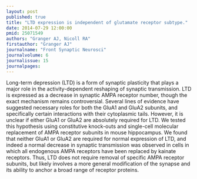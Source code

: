 ```yaml
---
layout: post
published: true
title: "LTD expression is independent of glutamate receptor subtype."
date: 2014-07-29 12:00:00
pmid: 25071549
authors: "Granger AJ, Nicoll RA"
firstauthor: "Granger AJ"
journalname: "Front Synaptic Neurosci"
journalvolume: 6
journalissue: 15
journalpages: 
---
```


Long-term depression (LTD) is a form of synaptic plasticity that plays a major role in the activity-dependent reshaping of synaptic transmission. LTD is expressed as a decrease in synaptic AMPA receptor number, though the exact mechanism remains controversial. Several lines of evidence have suggested necessary roles for both the GluA1 and GluA2 subunits, and specifically certain interactions with their cytoplasmic tails. However, it is unclear if either GluA1 or GluA2 are absolutely required for LTD. We tested this hypothesis using constitutive knock-outs and single-cell molecular replacement of AMPA receptor subunits in mouse hippocampus. We found that neither GluA1 or GluA2 are required for normal expression of LTD, and indeed a normal decrease in synaptic transmission was observed in cells in which all endogenous AMPA receptors have been replaced by kainate receptors. Thus, LTD does not require removal of specific AMPA receptor subunits, but likely involves a more general modification of the synapse and its ability to anchor a broad range of receptor proteins.

